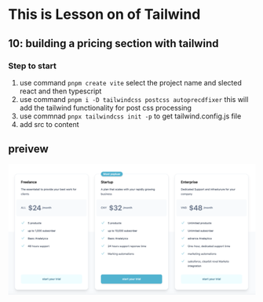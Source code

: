 # This is Lesson on of Tailwind

## 10: building a pricing section with tailwind

### Step to start
1. use command `pnpm create vite` select the project name and slected react and then typescript 
2. use command `pnpm i -D tailwindcss postcss autoprecdfixer` this will add the tailwind functionality for post css processing
3. use commnad `pnpx tailwindcss init -p` to get tailwind.config.js file
3. add src to content 


## preivew
![alt text](preview.png)